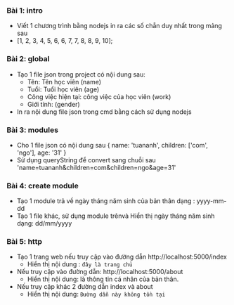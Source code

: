 ### Bài 1: intro
- Viết 1 chương trình bằng nodejs in ra các số chẵn duy nhất trong mảng sau
- [1, 2, 3, 4, 5, 6, 6, 7, 7, 8, 8, 9, 10];

### Bài 2: global
- Tạo 1 file json trong project có nội dung sau:
    + Tên: Tên học viên (name)
    + Tuổi: Tuổi học viên (age)
    + Công việc hiện tại: công việc của học viên (work)
    + Giới tính: (gender)
- In ra nội dung file json trong cmd bằng cách sử dụng nodejs 

### Bài 3: modules
- Cho 1 file json có nội dung sau
  { name: 'tuananh', children: ['com', 'ngo'], age: '31' }
- Sử dụng queryString để convert sang chuỗi sau
  'name=tuananh&children=com&children=ngo&age=31'

### Bài 4: create module
- Tạo 1 module trả về ngày tháng năm sinh của bản thân dạng : yyyy-mm-dd
- Tạo 1 file khác, sử dụng module trênvà Hiển thị ngày tháng năm sinh dạng: dd/mm/yyyy

### Bài 5: http
- Tạo 1 trang web nếu truy cập vào đường dẫn http://localhost:5000/index
  - Hiển thị nội dung : `đây là trang chủ`
- Nếu truy cập vào đường dẫn: http://localhost:5000/about
  - Hiển thị nội dung: là thông tin cá nhân của bản thân.
- Nếu truy cập khác 2 đường dẫn index và about
  - Hiển thị nội dung: `Đường dẫn này không tồn tại`